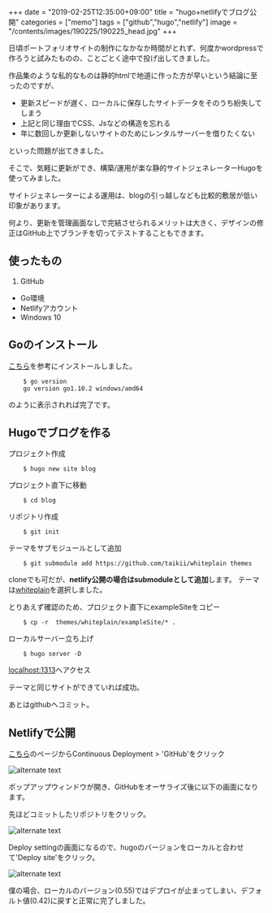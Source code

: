 +++
date = "2019-02-25T12:35:00+09:00"
title = "hugo+netlifyでブログ公開"
categories = ["memo"]
tags = ["github","hugo","netlify"]
image = "/contents/images/190225/190225_head.jpg"
+++

日頃ポートフォリオサイトの制作になかなか時間がとれず、何度かwordpressで作ろうと試みたものの、ことごとく途中で投げ出してきました。

<!--more-->

作品集のような私的なものは静的htmlで地道に作った方が早いという結論に至ったのですが、

* 更新スピードが遅く、ローカルに保存したサイトデータをそのうち紛失してしまう
* 上記と同じ理由でCSS、Jsなどの構造を忘れる
* 年に数回しか更新しないサイトのためにレンタルサーバーを借りたくない

といった問題が出てきました。

そこで、気軽に更新ができ、構築/運用が楽な静的サイトジェネレーターHugoを使ってみました。

サイトジェネレーターによる運用は、blogの引っ越しなども比較的敷居が低い印象があります。

何より、更新を管理画面なしで完結させられるメリットは大きく、デザインの修正はGitHub上でブランチを切ってテストすることもできます。

## 使ったもの

1. GitHub
+ Go環境
+ Netlifyアカウント
+ Windows 10

## Goのインストール

[こちら](https://qiita.com/yoskeoka/items/0dcc62a07bf5eb48dc4b)を参考にインストールしました。

        $ go version
        go version go1.10.2 windows/amd64

のように表示されれば完了です。

## Hugoでブログを作る

プロジェクト作成

        $ hugo new site blog

プロジェクト直下に移動

        $ cd blog

リポジトリ作成

        $ git init

テーマをサブモジュールとして追加

        $ git submodule add https://github.com/taikii/whiteplain themes

cloneでも可だが、**netlify公開の場合はsubmoduleとして追加**します。
テーマは[whiteplain](https://github.com/taikii/whiteplain "_blank")を選択しました。

とりあえず確認のため、プロジェクト直下にexampleSiteをコピー

        $ cp -r  themes/whiteplain/exampleSite/* .

ローカルサーバー立ち上げ

        $ hugo server -D

[localhost:1313](http://localhost:1313/)へアクセス

テーマと同じサイトができていれば成功。

あとはgithubへコミット。

## Netlifyで公開

[こちら](https://app.netlify.com/start)のページからContinuous Deployment > 'GitHub'をクリック

![alternate text](/contents/images/190225/190225_00.jpg)

ポップアップウィンドウが開き、GitHubをオーサライズ後に以下の画面になります。

先ほどコミットしたリポジトリをクリック。

![alternate text](/contents/images/190225/190225_01.jpg)

Deploy settingの画面になるので、hugoのバージョンをローカルと合わせて'Deploy site'をクリック。

![alternate text](/contents/images/190225/190225_02.jpg)

僕の場合、ローカルのバージョン(0.55)ではデプロイが止まってしまい、デフォルト値(0.42)に戻すと正常に完了しました。
